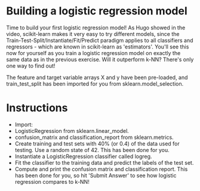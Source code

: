 # Building a logistic regression model
Time to build your first logistic regression model! As Hugo showed in the video, scikit-learn makes it very easy to try different models, since the Train-Test-Split/Instantiate/Fit/Predict paradigm applies to all classifiers and regressors - which are known in scikit-learn as 'estimators'. You'll see this now for yourself as you train a logistic regression model on exactly the same data as in the previous exercise. Will it outperform k-NN? There's only one way to find out!

The feature and target variable arrays X and y have been pre-loaded, and train_test_split has been imported for you from sklearn.model_selection.

# Instructions
- Import:
- LogisticRegression from sklearn.linear_model.
- confusion_matrix and classification_report from sklearn.metrics.
- Create training and test sets with 40% (or 0.4) of the data used for testing. Use a random state of 42. This has been done for you.
- Instantiate a LogisticRegression classifier called logreg.
- Fit the classifier to the training data and predict the labels of the test set.
- Compute and print the confusion matrix and classification report. This has been done for you, so hit 'Submit Answer' to see how logistic regression compares to k-NN!

